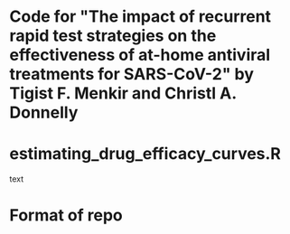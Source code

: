 # Code for "The impact of recurrent rapid test strategies on the effectiveness of at-home antiviral treatments for SARS-CoV-2" by Tigist F. Menkir and Christl A. Donnelly

# estimating_drug_efficacy_curves.R  #

text

# Format of repo #
